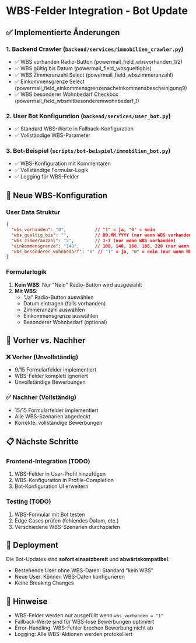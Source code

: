 # WBS-Felder Integration - Bot Update

## ✅ Implementierte Änderungen

### 1. **Backend Crawler (`backend/services/immobilien_crawler.py`)**
- ✅ WBS vorhanden Radio-Button (powermail_field_wbsvorhanden_1/2)
- ✅ WBS gültig bis Datum (powermail_field_wbsgueltigbis)
- ✅ WBS Zimmeranzahl Select (powermail_field_wbszimmeranzahl)
- ✅ Einkommensgrenze Select (powermail_field_einkommensgrenzenacheinkommensbescheinigung9)
- ✅ WBS besonderer Wohnbedarf Checkbox (powermail_field_wbsmitbesonderemwohnbedarf_1)

### 2. **User Bot Konfiguration (`backend/services/user_bot.py`)**
- ✅ Standard WBS-Werte in Fallback-Konfiguration
- ✅ Vollständige WBS-Parameter

### 3. **Bot-Beispiel (`scripts/bot-beispiel/immobilien_bot.py`)**
- ✅ WBS-Konfiguration mit Kommentaren
- ✅ Vollständige Formular-Logik
- ✅ Logging für WBS-Felder

## 🔧 Neue WBS-Konfiguration

### User Data Struktur
```json
{
  "wbs_vorhanden": "0",           // "1" = ja, "0" = nein
  "wbs_gueltig_bis": "",          // DD.MM.YYYY (nur wenn WBS vorhanden)
  "wbs_zimmeranzahl": "2",        // 1-7 (nur wenn WBS vorhanden)
  "einkommensgrenze": "140",      // 100, 140, 160, 180, 220 (nur wenn WBS vorhanden)
  "wbs_besonderer_wohnbedarf": "0" // "1" = ja, "0" = nein (nur wenn WBS vorhanden)
}
```

### Formularlogik
1. **Kein WBS**: Nur "Nein" Radio-Button wird ausgewählt
2. **Mit WBS**: 
   - "Ja" Radio-Button auswählen
   - Datum eintragen (falls vorhanden)
   - Zimmeranzahl auswählen
   - Einkommensgrenze auswählen
   - Besonderer Wohnbedarf (optional)

## 🎯 Vorher vs. Nachher

### ❌ Vorher (Unvollständig)
- 9/15 Formularfelder implementiert
- WBS-Felder komplett ignoriert
- Unvollständige Bewerbungen

### ✅ Nachher (Vollständig)
- 15/15 Formularfelder implementiert
- Alle WBS-Szenarien abgedeckt
- Korrekte, vollständige Bewerbungen

## 📋 Nächste Schritte

### Frontend-Integration (TODO)
1. WBS-Felder in User-Profil hinzufügen
2. WBS-Konfiguration in Profile-Completion
3. Bot-Konfiguration UI erweitern

### Testing (TODO)
1. WBS-Formular mit Bot testen
2. Edge Cases prüfen (fehlendes Datum, etc.)
3. Verschiedene WBS-Szenarien durchspielen

## 🚀 Deployment

Die Bot-Updates sind **sofort einsatzbereit** und **abwärtskompatibel**:
- Bestehende User ohne WBS-Daten: Standard "kein WBS"
- Neue User: Können WBS-Daten konfigurieren
- Keine Breaking Changes

## 📝 Hinweise

- WBS-Felder werden nur ausgefüllt wenn `wbs_vorhanden = "1"`
- Fallback-Werte sind für WBS-lose Bewerbungen optimiert
- Error-Handling: WBS-Fehler brechen Bewerbung nicht ab
- Logging: Alle WBS-Aktionen werden protokolliert
